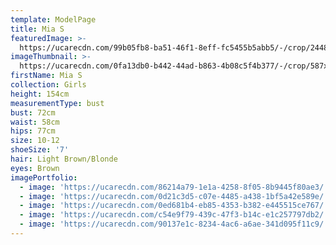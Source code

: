 ```yaml
---
template: ModelPage
title: Mia S
featuredImage: >-
  https://ucarecdn.com/99b05fb8-ba51-46f1-8eff-fc5455b5abb5/-/crop/2448x1325/0,164/-/preview/
imageThumbnail: >-
  https://ucarecdn.com/0fa13db0-b442-44ad-b863-4b08c5f4b377/-/crop/587x856/621,315/-/preview/
firstName: Mia S
collection: Girls
height: 154cm
measurementType: bust
bust: 72cm
waist: 58cm
hips: 77cm
size: 10-12
shoeSize: '7'
hair: Light Brown/Blonde
eyes: Brown
imagePortfolio:
  - image: 'https://ucarecdn.com/86214a79-1e1a-4258-8f05-8b9445f80ae3/'
  - image: 'https://ucarecdn.com/0d21c3d5-c07e-4485-a438-1bf5a42e589e/'
  - image: 'https://ucarecdn.com/0ed681b4-eb85-4353-b382-e445515ce767/'
  - image: 'https://ucarecdn.com/c54e9f79-439c-47f3-b14c-e1c257797db2/'
  - image: 'https://ucarecdn.com/90137e1c-8234-4ac6-a6ae-341d095f11c9/'
---
```


